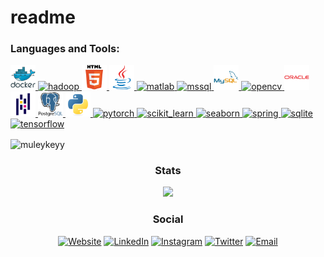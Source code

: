 # readme


<h3 align="left">Languages and Tools:</h3>
<p align="left"> <a href="https://www.docker.com/" target="_blank" rel="noreferrer"> <img src="https://raw.githubusercontent.com/devicons/devicon/master/icons/docker/docker-original-wordmark.svg" alt="docker" width="40" height="40"/> </a> <a href="https://hadoop.apache.org/" target="_blank" rel="noreferrer"> <img src="https://www.vectorlogo.zone/logos/apache_hadoop/apache_hadoop-icon.svg" alt="hadoop" width="40" height="40"/> </a> <a href="https://www.w3.org/html/" target="_blank" rel="noreferrer"> <img src="https://raw.githubusercontent.com/devicons/devicon/master/icons/html5/html5-original-wordmark.svg" alt="html5" width="40" height="40"/> </a> <a href="https://www.java.com" target="_blank" rel="noreferrer"> <img src="https://raw.githubusercontent.com/devicons/devicon/master/icons/java/java-original.svg" alt="java" width="40" height="40"/> </a> <a href="https://www.mathworks.com/" target="_blank" rel="noreferrer"> <img src="https://upload.wikimedia.org/wikipedia/commons/2/21/Matlab_Logo.png" alt="matlab" width="40" height="40"/> </a> <a href="https://www.microsoft.com/en-us/sql-server" target="_blank" rel="noreferrer"> <img src="https://www.svgrepo.com/show/303229/microsoft-sql-server-logo.svg" alt="mssql" width="40" height="40"/> </a> <a href="https://www.mysql.com/" target="_blank" rel="noreferrer"> <img src="https://raw.githubusercontent.com/devicons/devicon/master/icons/mysql/mysql-original-wordmark.svg" alt="mysql" width="40" height="40"/> </a> <a href="https://opencv.org/" target="_blank" rel="noreferrer"> <img src="https://www.vectorlogo.zone/logos/opencv/opencv-icon.svg" alt="opencv" width="40" height="40"/> </a> <a href="https://www.oracle.com/" target="_blank" rel="noreferrer"> <img src="https://raw.githubusercontent.com/devicons/devicon/master/icons/oracle/oracle-original.svg" alt="oracle" width="40" height="40"/> </a> <a href="https://pandas.pydata.org/" target="_blank" rel="noreferrer"> <img src="https://raw.githubusercontent.com/devicons/devicon/2ae2a900d2f041da66e950e4d48052658d850630/icons/pandas/pandas-original.svg" alt="pandas" width="40" height="40"/> </a> <a href="https://www.postgresql.org" target="_blank" rel="noreferrer"> <img src="https://raw.githubusercontent.com/devicons/devicon/master/icons/postgresql/postgresql-original-wordmark.svg" alt="postgresql" width="40" height="40"/> </a> <a href="https://www.python.org" target="_blank" rel="noreferrer"> <img src="https://raw.githubusercontent.com/devicons/devicon/master/icons/python/python-original.svg" alt="python" width="40" height="40"/> </a> <a href="https://pytorch.org/" target="_blank" rel="noreferrer"> <img src="https://www.vectorlogo.zone/logos/pytorch/pytorch-icon.svg" alt="pytorch" width="40" height="40"/> </a> <a href="https://scikit-learn.org/" target="_blank" rel="noreferrer"> <img src="https://upload.wikimedia.org/wikipedia/commons/0/05/Scikit_learn_logo_small.svg" alt="scikit_learn" width="40" height="40"/> </a> <a href="https://seaborn.pydata.org/" target="_blank" rel="noreferrer"> <img src="https://seaborn.pydata.org/_images/logo-mark-lightbg.svg" alt="seaborn" width="40" height="40"/> </a> <a href="https://spring.io/" target="_blank" rel="noreferrer"> <img src="https://www.vectorlogo.zone/logos/springio/springio-icon.svg" alt="spring" width="40" height="40"/> </a> <a href="https://www.sqlite.org/" target="_blank" rel="noreferrer"> <img src="https://www.vectorlogo.zone/logos/sqlite/sqlite-icon.svg" alt="sqlite" width="40" height="40"/> </a> <a href="https://www.tensorflow.org" target="_blank" rel="noreferrer"> <img src="https://www.vectorlogo.zone/logos/tensorflow/tensorflow-icon.svg" alt="tensorflow" width="40" height="40"/> </a> <a href="https://vuejs.org/" target="_blank" rel="noreferrer">  </a> </p>

<p><img align="center" src="https://github-readme-stats.vercel.app/api/top-langs?username=muleykeyy&show_icons=true&locale=en&layout=compact" alt="muleykeyy" /></p>





<h3 align="center">Stats</h3>
<p align="center" width="100%">  
  <a href="https://github.com/thejengo">
    <img height="180em" src="https://github-readme-stats.vercel.app/api?username=thejengo&show_icons=true&title_color=fff&icon_color=79ff97&text_color=9f9f9f&bg_color=151515" 
         />
  </a>
</p>
<h3 align="center">Social</h3>
<p align="center">
  <a href="https://www.cengizcebeci.com/"><img alt="Website" src="https://img.shields.io/badge/Website-www.cengizcebeci.com-informational?style=flat-square&logo=google-chrome&logoColor=white"></a> 
  <a href="https://www.linkedin.com/in/cengiz-cebeci/"><img alt="LinkedIn" src="https://img.shields.io/badge/LinkedIn-Cengiz Cebeci-informational?style=flat-square&logo=linkedin&logoColor=white"></a> 
  <a href="https://www.instagram.com/thejengo/"><img alt="Instagram" src="https://img.shields.io/badge/Instagram-thejengo-informational?style=flat-square&logo=instagram&logoColor=white"></a> 
  <a href="https://www.twitter.com/thejengo/"><img alt="Twitter" src="https://img.shields.io/badge/Twitter-thejengo-informational?style=flat-square&logo=twitter&logoColor=white"></a> 
  <a href="mailto:swe.cengizcebeci@gmail.com"><img alt="Email" src="https://img.shields.io/badge/Email-swe.cengizcebeci@gmail.com-informational?style=flat-square&logo=gmail&logoColor=white"></a> 
</p>
